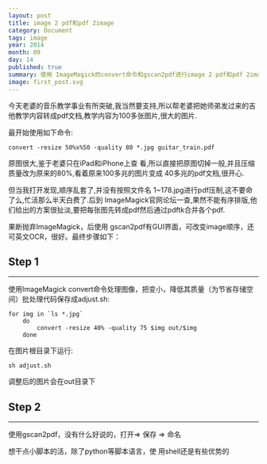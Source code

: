 ```yaml
---
layout: post
title: image 2 pdf和pdf 2image
category: Document
tags: image
year: 2014
month: 09
day: 14
published: true
summary: 使用 ImageMagick的convert命令和gscan2pdf进行image 2 pdf和pdf 2image
image: first_post.svg
---
```


今天老婆的音乐教学事业有所突破,我当然要支持,所以帮老婆把她师弟发过来的吉他教学内容转成pdf文档,教学内容为100多张图片,很大的图片.

最开始使用如下命令:

```
convert -resize 50%x%50 -quality 80 *.jpg guitar_train.pdf
```

原图很大,鉴于老婆只在iPad和iPhone上查 看,所以直接把原图切掉一般,并且压缩质量改为原来的80%,看着原来100多兆的图片变成 40多兆的pdf文档,很开心.

但当我打开发现,顺序乱套了,并没有按照文件名 1~178.jpg进行pdf压制,这不要命了么,忙活那么半天白费了.后到 ImageMagick官网论坛一查,果然不能有序排版,他们给出的方案很扯淡,要把每张图先转成pdf然后通过pdftk合并各个pdf.

果断抛弃ImageMagick，后使用 gscan2pdf有GUI界面，可改变image顺序，还可英文OCR，很好。最终步骤如下：

## Step 1

------

使用ImageMagick convert命令处理图像，把变小，降低其质量（为节省存储空间）批处理代码保存成adjust.sh:

```
for img in `ls *.jpg`
    do
        convert -resize 40% -quality 75 $img out/$img
    done
```

在图片根目录下运行:

```
sh adjust.sh
```

调整后的图片会在out目录下

## Step 2

------

使用gscan2pdf，没有什么好说的，打开⇒ 保存 ⇒ 命名

想干点小脚本的活，除了python等脚本语言，使 用shell还是有些优势的
